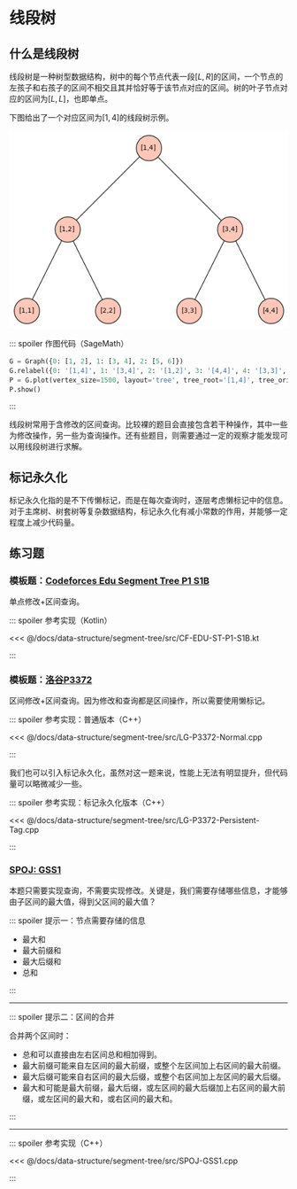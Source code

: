 # 线段树

## 什么是线段树

线段树是一种树型数据结构，树中的每个节点代表一段$[L,R]$的区间，一个节点的左孩子和右孩子的区间不相交且其并恰好等于该节点对应的区间。树的叶子节点对应的区间为$[L,L]$，也即单点。

下图给出了一个对应区间为$[1,4]$的线段树示例。

![线段树示例](./segment-tree.png)

::: spoiler 作图代码（SageMath）

```python
G = Graph({0: [1, 2], 1: [3, 4], 2: [5, 6]})
G.relabel({0: '[1,4]', 1: '[3,4]', 2: '[1,2]', 3: '[4,4]', 4: '[3,3]', 5: '[2,2]', 6: '[1,1]'})
P = G.plot(vertex_size=1500, layout='tree', tree_root='[1,4]', tree_orientation='down')
P.show()
```

:::

线段树常用于含修改的区间查询。比较裸的题目会直接包含若干种操作，其中一些为修改操作，另一些为查询操作。还有些题目，则需要通过一定的观察才能发现可以用线段树进行求解。

## 标记永久化

标记永久化指的是不下传懒标记，而是在每次查询时，逐层考虑懒标记中的信息。对于主席树、树套树等复杂数据结构，标记永久化有减小常数的作用，并能够一定程度上减少代码量。

## 练习题

### 模板题：[Codeforces Edu Segment Tree P1 S1B](https://codeforces.com/edu/course/2/lesson/4/1/practice/contest/273169/problem/B)

单点修改+区间查询。

::: spoiler 参考实现（Kotlin）

<<< @/docs/data-structure/segment-tree/src/CF-EDU-ST-P1-S1B.kt

:::

### 模板题：[洛谷P3372](https://www.luogu.com.cn/problem/P3372)

区间修改+区间查询。因为修改和查询都是区间操作，所以需要使用懒标记。

::: spoiler 参考实现：普通版本（C++）

<<< @/docs/data-structure/segment-tree/src/LG-P3372-Normal.cpp

:::

我们也可以引入标记永久化，虽然对这一题来说，性能上无法有明显提升，但代码量可以略微减少一些。

::: spoiler 参考实现：标记永久化版本（C++）

<<< @/docs/data-structure/segment-tree/src/LG-P3372-Persistent-Tag.cpp

:::

### [SPOJ: GSS1](https://www.spoj.com/problems/GSS1/)

本题只需要实现查询，不需要实现修改。关键是，我们需要存储哪些信息，才能够由子区间的最大值，得到父区间的最大值？

::: spoiler 提示一：节点需要存储的信息

- 最大和
- 最大前缀和
- 最大后缀和
- 总和

:::

---

::: spoiler 提示二：区间的合并

合并两个区间时：

- 总和可以直接由左右区间总和相加得到。
- 最大前缀可能来自左区间的最大前缀，或整个左区间加上右区间的最大前缀。
- 最大后缀可能来自右区间的最大后缀，或整个右区间加上左区间的最大后缀。
- 最大和可能是最大前缀，最大后缀，或左区间的最大后缀加上右区间的最大前缀，或左区间的最大和，或右区间的最大和。

:::

---

::: spoiler 参考实现（C++）

<<< @/docs/data-structure/segment-tree/src/SPOJ-GSS1.cpp

:::

<Utterances />
